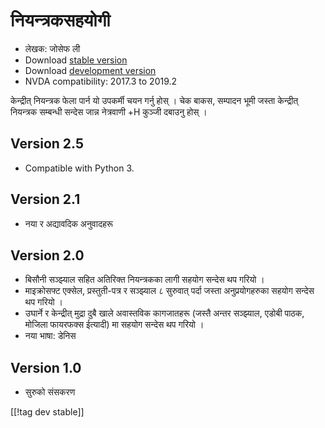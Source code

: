 # नियन्त्रकसहयोगी #

* लेखक: जोसेफ ली
* Download [stable version][1]
* Download [development version][2]
* NVDA compatibility: 2017.3 to 2019.2

केन्द्रीत् नियन्त्रक फेला पार्न यो उपकर्मी चयन गर्नु होस् । चेक बाकस,
सम्पादन भूमी जस्ता केन्द्रीत् नियन्त्रक सम्बन्धी सन्देस जान्न  नेत्रवाणी +H
कुञ्जी दबाउनु होस् ।

## Version 2.5

* Compatible with Python 3.

## Version 2.1

* नया र अद्यावदिक अनुवादहरू

## Version 2.0

* बिसौनी सञ्झ्याल सहित अतिरिक्त नियन्त्रकका लागी सहयोग सन्देस थप गरियो ।
* माइक्रोसफ्ट एक्सेल, प्रस्तुती-पत्र र सञ्झ्याल ८ सुरुवात् पर्दा जस्ता
  अनुप्रयोगहरुका सहयोग सन्देस थप गरियो ।
*  उघार्ने र केन्द्रीत् मुद्रा दुबै खाले अवास्तविक कागजातहरू (जस्तै अन्तर
  सञ्झ्याल, एडोबी पाठक, मोजिला फायरफक्स  ईत्यादी) मा सहयोग सन्देस थप गरियो ।
* नया भाषा: डेनिस

## Version 1.0

* सुरुको संसकरण


[[!tag dev stable]]

[1]: https://addons.nvda-project.org/files/get.php?file=cua

[2]: https://addons.nvda-project.org/files/get.php?file=cua-dev
